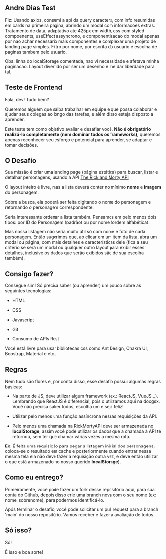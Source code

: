 ## Andre Dias Test

Fiz: Usando axios, consumi a api da query caracters, com info resumidas em cards na primeira pagina, abrindo um modal com informacoes extras. Tratamento de data, adaptativo ate 425px em width, css com styled compoenents, useEffect assyncrono, e componentizacao do modal apenas por nao achar necessario mais componentes e complexar uma projeto de landing page simples. Filtro por nome, por escrita do usuario e escolha de paginas tambem pelo usuario.

Obs: linha do localStorage comentada, nao vi necessidade e afetava minha paginacao. Layout divertido por ser um desenho e me dar liberdade para tal.
## Teste de Frontend

Fala, dev! Tudo bem?

Queremos alguém que saiba trabalhar em equipe e que possa colaborar e ajudar seus colegas ao longo das tarefas, e além disso esteja disposto a aprender.

Este teste tem como objetivo avaliar e desafiar você. **Não é obrigatório realizá-lo completamente (nem dominar todos os frameworks)**, queremos apenas reconhecer seu esforço e potencial para aprender, se adaptar e tomar decisões.

## O Desafio

Sua missão é criar uma landing page (página estática) para buscar, listar e detalhar personagens, usando a API [The Rick and Morty API](https://rickandmortyapi.com)

O layout inteiro é livre, mas a lista deverá conter no mínimo **nome** e **imagem** do personagem.

Sobre a busca, ela poderá ser feita digitando o nome do personagem e retornando o personagem correspondente.

Seria interessante ordenar a lista também. Pensamos em pelo menos dois tipos: por ID do Personagem (padrão) ou por nome (ordem alfabética).

Mas nossa listagem não seria muito útil só com nome e foto de cada personagem. Então sugerimos que, ao clicar em um item da lista, abra um modal ou página, com mais detalhes e características dele (fica a seu critério se será um modal ou qualquer outro layout para exibir esses detalhes, inclusive os dados que serão exibidos são de sua escolha também).

## Consigo fazer?

Consegue sim! Só precisa saber (ou aprender) um pouco sobre as seguintes tecnologias:

- HTML

- CSS

- Javascript

- Git

- Consumo de APIs Rest

Você está livre para usar bibliotecas css como Ant Design, Chakra UI, Boostrap, Material e etc..

## Regras

Nem tudo são flores e, por conta disso, esse desafio possui algumas regras básicas:

- Na parte de JS, deve utilizar algum framework (ex.: ReactJS, VueJS...). Lembrando que ReactJS é diferencial, pois o utilizamos aqui na docgsx. Você não precisa saber todos, escolha um e seja feliz!

- Utilizar pelo menos uma função assíncrona nessas requisições da API.

- Pelo menos uma chamada na RickMortyAPI deve ser armazenada no **localStorage**, assim você pode utilizar os dados que a chamada à API te retornou, sem ter que chamar várias vezes a mesma rota.

**Ex**: É feita uma requisição para pegar a listagem inicial dos personagens; coloca-se o resultado em cache e posteriormente quando entrar nessa mesma tela ela não deve fazer a requisição outra vez, e deve então utilizar o que está armazenado no nosso querido **localStorage**).

## Como eu entrego?

Primeiramente, você pode fazer um fork desse repositório aqui, para sua conta do Github, depois disso crie uma branch nova com o seu nome (ex: nome_sobrenome), para podermos identificá-lo.

Após terminar o desafio, você pode solicitar um pull request para a branch 'main' do nosso repositório. Vamos receber e fazer a avaliação de todos.

## Só isso?

Só!

É isso e boa sorte!

